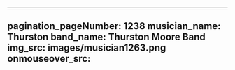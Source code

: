 ------
pagination_pageNumber: 1238
musician_name: Thurston
band_name: Thurston Moore Band
img_src: images/musician1263.png
onmouseover_src: 
------